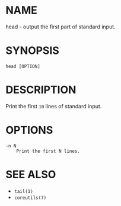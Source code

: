 # NAME
head - output the first part of standard input.

# SYNOPSIS

    head [OPTION]

# DESCRIPTION
Print the first `10` lines of standard input.

# OPTIONS

    -n N
        Print the first N lines.

# SEE ALSO
- `tail(1)`
- `coreutils(7)`

